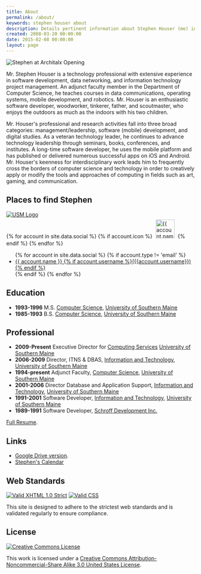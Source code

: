 ```yaml
---
title: About
permalink: /about/
keywords: stephen houser about
description: Details pertinent information about Stephen Houser (me) including work history, education, other sites, and some links.
created: 2008-03-20 00:00:00
date: 2015-02-08 00:00:00
layout: page
---
```

![Stephen at Architalx Opening]({{site.baseurl}}/assets/stephen-architalx.png)

Mr. Stephen Houser is a technology professional with extensive experience in software development, data networking, and information technology project management. An adjunct faculty member in the Department of Computer Science, he teaches courses in data communications, operating systems, mobile development, and robotics. Mr. Houser is an enthusiastic software developer, woodworker, tinkerer, father, and scoutmaster, who enjoys the outdoors as much as the indoors with his two children.

Mr. Houser's professional and research activities fall into three broad categories: management/leadership, software (mobile) development, and digital studies. As a veteran technology leader, he continues to advance technology leadership through seminars, books, conferences, and institutes. A long-time software developer, he uses the mobile platform and has published or delivered numerous successful apps on iOS and Android. Mr. Houser's keenness for interdisciplinary work leads him to frequently cross the borders of computer science and technology in order to creatively apply or modify the tools and approaches of computing in fields such as art, gaming, and communication.

## Places to find Stephen

<div id="connections-right">
    <a href="http://usm.maine.edu"><img id="hero" src="{{site.baseurl}}/assets/logos/usm-horizontal.gif" alt="USM Logo" /></a><br/>
    {% for account in site.data.social %}
        {% if account.icon %}
            <a href="{{ account.url }}">
                <img style="height: 50px; padding: 5px;" src="{{ account.icon | prepend:"/assets/" | prepend:site.baseurl }}" alt="{{ account.name }}" title="{{ account.name }}"/></a>
        {% endif %}
    {% endfor %}
</div>

<div id="connections-left">
    <ul>
    {% for account in site.data.social %}
        {% if account.type != 'email' %}
            <li><a href="{{ account.url }}">{{ account.name }} 
                {% if account.username %}({{account.username}}){% endif %}</a></li>
        {% endif %}
    {% endfor %}
    </ul>
</div>

## Education
<!-- * <b>2003-present</b> Ph.D. Student, <a href="http://www.umcs.maine.edu">Computer Science</a>, <a href="http://www.umaine.edu">University of Maine</a> -->
* <b>1993-1996</b> M.S. <a href="http://usm.maine.edu/cos">Computer Science</a>, <a href="http://usm.maine.edu">University of Southern Maine</a>
* <b>1985-1993</b> B.S. <a href="http://usm.maine.edu/cos">Computer Science</a>, <a href="http://usm.maine.edu">University of Southern Maine</a>

## Professional
* <b>2009-Present</b> Executive Director for <a href="http://usm.maine.edu/computing">Computing Services</a> <a href="http://usm.maine.edu">University of Southern Maine</a>
* <b>2006-2009</b> Director, ITNS &amp; DBAS, <a href="http://usm.maine.edu/computing">Information and Technology</a>, <a href="http://usm.maine.edu">University of Southern Maine</a>
* <b>1994-present</b> Adjunct Faculty, <a href="http://usm.maine.edu/cos">Computer Science</a>, <a href="http://usm.maine.edu">University of Southern Maine</a>
* <b>2001-2006</b> Director Database and Application Support, <a href="http://usm.maine.edu/computing">Information and Technology</a>, <a href="http://usm.maine.edu">University of Southern Maine</a>
* <b>1991-2001</b> Software Developer, <a href="http://usm.maine.edu/computing">Information and Technology</a>, <a href="http://usm.maine.edu">University of Southern Maine</a>
* <b>1989-1991</b> Software Developer, <a href="http://www.schroff.com">Schroff Development Inc.</a>

[Full Resume]({{site.baseurl}}/files/StephenHouser-Resume-20130418.pdf).

## Links

* <a href="http://goo.gl/I7jER8">Google Drive version</a>.
* <a href="http://www.google.com/calendar/embed?src=houser%40maine.edu&ctz=America/New_York">Stephen's Calendar</a>

## Web Standards

<a href="http://validator.w3.org/check?uri=referer"><img src="http://www.w3.org/Icons/valid-xhtml10" alt="Valid XHTML 1.0 Strict" /></a>
<a class="imagelink" href="http://jigsaw.w3.org/css-validator/"><img src="http://jigsaw.w3.org/css-validator/images/vcss" alt="Valid CSS" /></a>

This site is designed to adhere to the strictest web standards and is validated regularly to ensure compliance.

<!--
[![Valid XHTML 1.0 Strict][2]][1]
[![Valid CSS!][4]][3]

  [1]: http://validator.w3.org/check?uri=referer
  [2]: http://www.w3.org/Icons/valid-xhtml10
  [3]: http://jigsaw.w3.org/css-validator/
  [4]: http://jigsaw.w3.org/css-validator/images/vcss
-->
## License
<a href="http://creativecommons.org/licenses/by-nc-sa/3.0/us/"><img alt="Creative Commons License" src="http://i.creativecommons.org/l/by-nc-sa/3.0/us/88x31.png" /></a>

This work is licensed under a <a rel="license" href="http://creativecommons.org/licenses/by-nc-sa/3.0/us/">Creative Commons Attribution-Noncommercial-Share Alike 3.0 United States License</a>.
